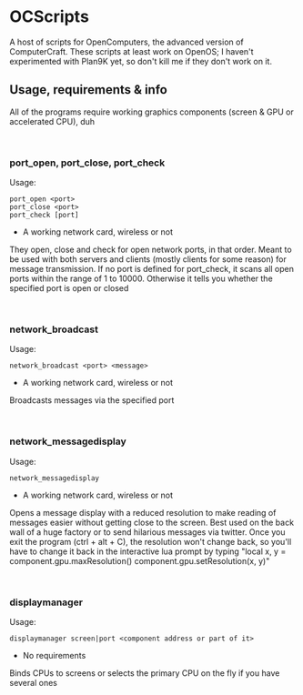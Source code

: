 # OCScripts #

A host of scripts for OpenComputers, the advanced version of ComputerCraft.
These scripts at least work on OpenOS; I haven't experimented with Plan9K yet, so don't kill me if they don't work on it.

## Usage, requirements & info ##

All of the programs require working graphics components (screen & GPU or accelerated CPU), duh

<br />

### port_open, port_close, port_check ###

Usage:

    port_open <port>  
    port_close <port>  
    port_check [port]

- A working network card, wireless or not

They open, close and check for open network ports, in that order.
Meant to be used with both servers and clients (mostly clients for some reason) for message transmission.
If no port is defined for port_check, it scans all open ports within the range of 1 to 10000.
Otherwise it tells you whether the specified port is open or closed

<br />

### network_broadcast ###

Usage:

    network_broadcast <port> <message>  

- A working network card, wireless or not

Broadcasts messages via the specified port

<br />

### network_messagedisplay ###

Usage:

    network_messagedisplay  

- A working network card, wireless or not

Opens a message display with a reduced resolution to make reading of messages easier without getting close to the screen.
Best used on the back wall of a huge factory or to send hilarious messages via twitter.
Once you exit the program (ctrl + alt + C), the resolution won't change back, so you'll have to change it back in the interactive lua prompt by typing "local x, y = component.gpu.maxResolution() component.gpu.setResolution(x, y)"

<br />

### displaymanager ###

Usage:

    displaymanager screen|port <component address or part of it>
    
- No requirements

Binds CPUs to screens or selects the primary CPU on the fly if you have several ones
